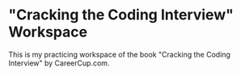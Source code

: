 # "Cracking the Coding Interview" Workspace

This is my practicing workspace of the book "Cracking the Coding Interview" by CareerCup.com.

